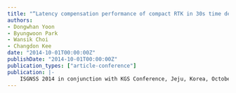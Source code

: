 ```yaml
---
title: "“Latency compensation performance of compact RTK in 30s time delay environment"
authors:
- Dongwhan Yoon
- Byungwoon Park
- Wansik Choi
- Changdon Kee
date: "2014-10-01T00:00:00Z"
publishDate: "2014-10-01T00:00:00Z"
publication_types: ["article-conference"]
publication: |-
    ISGNSS 2014 in conjunction with KGS Conference, Jeju, Korea, October, 2014
---
```

